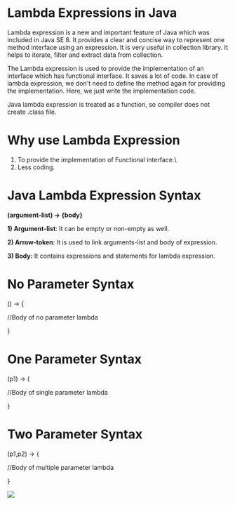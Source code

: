 # Lambda Expressions in Java

Lambda expression is a new and important feature of Java which was included in Java SE 8. It provides a clear and concise way to represent one method interface using an expression. It is very useful in collection library. It helps to iterate, filter and extract data from collection.

The Lambda expression is used to provide the implementation of an interface which has functional interface. It saves a lot of code. In case of lambda expression, we don't need to define the method again for providing the implementation. Here, we just write the implementation code.

Java lambda expression is treated as a function, so compiler does not create .class file.


# Why use Lambda Expression
1. To provide the implementation of Functional interface.\
2. Less coding.


# Java Lambda Expression Syntax
**(argument-list) -> {body}**


**1) Argument-list**: It can be empty or non-empty as well.

**2) Arrow-token**: It is used to link arguments-list and body of expression.

**3) Body:** It contains expressions and statements for lambda expression.


# No Parameter Syntax

() -> {  

//Body of no parameter lambda  

} 


# One Parameter Syntax

(p1) -> {  

//Body of single parameter lambda  

} 



# Two Parameter Syntax

(p1,p2) -> {  

//Body of multiple parameter lambda  

}  



<img src="https://i.ytimg.com/vi/ph-94lsHloo/maxresdefault.jpg" />
